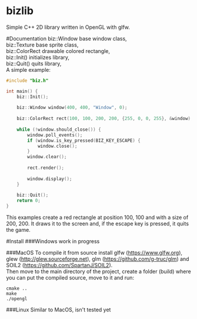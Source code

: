 # bizlib
Simple C++ 2D library written in OpenGL with glfw.

#Documentation
biz::Window base window class,
<br>biz::Texture base sprite class,
<br>biz::ColorRect drawable colored rectangle,
<br>biz::Init() initializes library,
<br>biz::Quit() quits library,
<br>A simple example:
<br>
```c++
#include "biz.h"

int main() {
    biz::Init();
    
    biz::Window window(400, 400, "Window", 0);
    
    biz::ColorRect rect(100, 100, 200, 200, {255, 0, 0, 255}, &window);
    
    while (!window.should_close()) {
        window.poll_events();
        if (window.is_key_pressed(BIZ_KEY_ESCAPE) {
            window.close();
        }
        window.clear();
        
        rect.render();
        
        window.display();
    }
    
    biz::Quit();
    return 0;
}
```

This examples create a red rectangle at position 100, 100 and with a size of 200, 200. It draws it to the screen and, if
the escape key is pressed, it quits the game.

#Install
###Windows
work in progress

###MacOS
To compile it from source install glfw (https://www.glfw.org), glew (http://glew.sourceforge.net), glm (https://github.com/g-truc/glm) and SOIL2 (https://github.com/SpartanJ/SOIL2).<br>
Then move to the main directory of the project, create a folder (build) where you can put the compiled source, move to it and run:
```$xslt
cmake ..
make
./opengl
```

###Linux
Similar to MacOS, isn't tested yet
